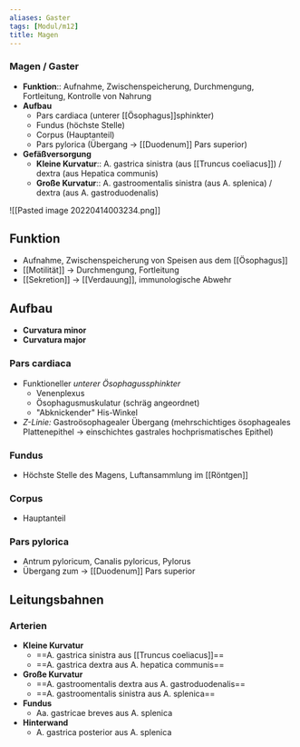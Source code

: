 ```yaml
---
aliases: Gaster
tags: [Modul/m12]
title: Magen
---
```

### Magen / Gaster
- **Funktion**:: Aufnahme, Zwischenspeicherung, Durchmengung, Fortleitung, Kontrolle von Nahrung
- **Aufbau**
	- Pars cardiaca (unterer [[Ösophagus]]sphinkter)
	- Fundus (höchste Stelle)
	- Corpus (Hauptanteil)
	- Pars pylorica (Übergang → [[Duodenum]] Pars superior)
- **Gefäßversorgung**
	- **Kleine Kurvatur**:: A. gastrica sinistra (aus [[Truncus coeliacus]]) / dextra (aus Hepatica communis)
	- **Große Kurvatur**:: A. gastroomentalis sinistra (aus A. splenica) / dextra (aus A. gastroduodenalis)

![[Pasted image 20220414003234.png]]

## Funktion
- Aufnahme, Zwischenspeicherung von Speisen aus dem [[Ösophagus]]
- [[Motilität]] → Durchmengung, Fortleitung
- [[Sekretion]] → [[Verdauung]], immunologische Abwehr
## Aufbau
- **Curvatura minor**
- **Curvatura major**
### Pars cardiaca
- Funktioneller *unterer Ösophagussphinkter*
	- Venenplexus
	- Ösophagusmuskulatur (schräg angeordnet)
	- "Abknickender" His-Winkel
- *Z-Linie:* Gastroösophagealer Übergang (mehrschichtiges ösophageales Plattenepithel → einschichtes gastrales hochprismatisches Epithel)
### Fundus
- Höchste Stelle des Magens, Luftansammlung im [[Röntgen]]
### Corpus
- Hauptanteil
### Pars pylorica
- Antrum pyloricum, Canalis pyloricus, Pylorus
- Übergang zum → [[Duodenum]] Pars superior
## Leitungsbahnen
### Arterien
- **Kleine Kurvatur**
	- ==A. gastrica sinistra aus [[Truncus coeliacus]]==
	- ==A. gastrica dextra aus A. hepatica communis==
- **Große Kurvatur**
	- ==A. gastroomentalis dextra aus A. gastroduodenalis==
	- ==A. gastroomentalis sinistra aus A. splenica==
- **Fundus**
	- Aa. gastricae breves aus A. splenica
- **Hinterwand**
	- A. gastrica posterior aus A. splenica